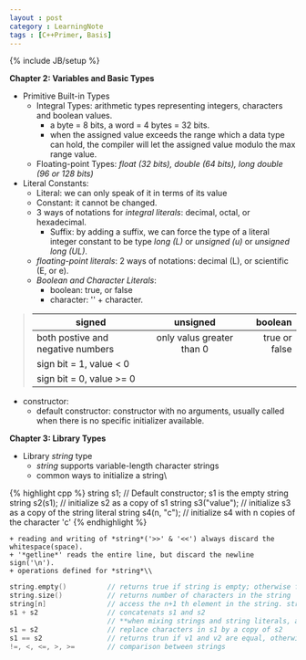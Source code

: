 ```yaml
---
layout : post
category : LearningNote
tags : [C++Primer, Basis]
---
```

{% include JB/setup %}

**Chapter 2: Variables and Basic Types**


- Primitive Built-in Types
    + Integral Types: arithmetic types representing integers, characters and boolean values.
        * a byte = 8 bits, a word = 4 bytes = 32 bits.
        * when the assigned value exceeds the range which a data type can hold, the compiler will let the assigned value modulo the max range value.
    + Floating-point Types: *float (32 bits), double (64 bits), long double (96 or 128 bits)*
- Literal Constants: 
    + Literal: we can only speak of it in terms of its value
    + Constant: it cannot be changed.
    + 3 ways of notations for *integral literals*: decimal, octal, or hexadecimal.
        * Suffix: by adding a suffix, we can force the type of a literal integer constant to be type *long (L)* or *unsigned (u)* or *unsigned long (UL)*.
    + *floating-point literals*: 2 ways of notations: decimal (L), or scientific (E, or e).
    + *Boolean and Character Literals*:
        * boolean: true, or false
        * character: '' + character.
    
>| signed | unsigned | boolean | 
>|--------|:---------:|--------:|
>|both postive and negative numbers | only valus greater than 0 | true or false |
>| sign bit = 1, value < 0 | | |
>| sign bit = 0, value >= 0| | |

<!--more-->

- constructor:
    + default constructor: constructor with no arguments, usually called when there is no specific initializer available.


**Chapter 3: Library Types**

- Library *string* type
    + *string* supports variable-length character strings
    + common ways to initialize a string\\

{% highlight cpp %}
string s1;              // Default constructor; s1 is the empty string
string s2(s1);          // initialize s2 as a copy of s1
string s3("value");     // initialize s3 as a copy of the string literal
string s4(n, "c");      // initialize s4 with n copies of the character 'c'
{% endhighlight %}
    
    + reading and writing of *string*('>>' & '<<') always discard the whitespace(space).
    + '*getline*' reads the entire line, but discard the newline sign('\n').
    + operations defined for *string*\\

```cpp
string.empty()          // returns true if string is empty; otherwise false.
string.size()           // returns number of characters in the string
string[n]               // access the n+1 th element in the string. string index starts from 0 to string.size()-1
s1 + s2                 // concatenats s1 and s2
                        // **when mixing strings and string literals, at least one operand to each '+' operator must be of *string* type**
s1 = s2                 // replace characters in s1 by a copy of s2
s1 == s2                // returns trun if v1 and v2 are equal, otherwise false
!=, <, <=, >, >=        // comparison between strings
```

